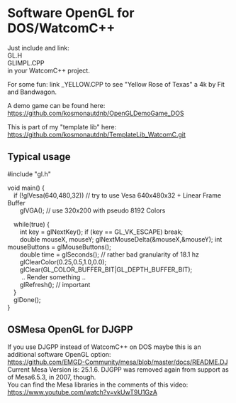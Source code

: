 # Software OpenGL for DOS/WatcomC++

Just include and link:  
  GL.H  
  GLIMPL.CPP  
in your WatcomC++ project.  

For some fun: link _YELLOW.CPP to see "Yellow Rose of Texas" a 4k by Fit and Bandwagon.  

A demo game can be found here: https://github.com/kosmonautdnb/OpenGLDemoGame_DOS  

This is part of my "template lib" here: https://github.com/kosmonautdnb/TemplateLib_WatcomC.git  

## Typical usage
#include "gl.h"  

void main() {  
&emsp;if (!glVesa(640,480,32))  // try to use Vesa 640x480x32 + Linear Frame Buffer  
&emsp;&emsp;glVGA(); // use 320x200 with pseudo 8192 Colors  

&emsp;while(true) {  
&emsp;&emsp;int key = glNextKey(); if (key == GL_VK_ESCAPE) break;  
&emsp;&emsp;double mouseX, mouseY; glNextMouseDelta(&mouseX,&mouseY); int mouseButtons = glMouseButtons();  
&emsp;&emsp;double time = glSeconds(); // rather bad granularity of 18.1 hz  
&emsp;&emsp;glClearColor(0.25,0.5,1.0,0.0);  
&emsp;&emsp;glClear(GL_COLOR_BUFFER_BIT|GL_DEPTH_BUFFER_BIT);  
&emsp;&emsp; .. Render something ..  
&emsp;&emsp;glRefresh(); // important  
&emsp;}  
&emsp;glDone();  
}

## OSMesa OpenGL for DJGPP
If you use DJGPP instead of WatcomC++ on DOS maybe this is an additional software OpenGL option:  
https://github.com/EMGD-Community/mesa/blob/master/docs/README.DJ  
Current Mesa Version is: 25.1.6. DJGPP was removed again from support as of Mesa6.5.3, in 2007, though.  
You can find the Mesa libraries in the comments of this video:  
https://www.youtube.com/watch?v=vkUwT9U1GzA
